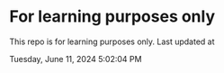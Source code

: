# For learning purposes only
This repo is for learning purposes only.
Last updated at

Tuesday, June 11, 2024 5:02:04 PM

